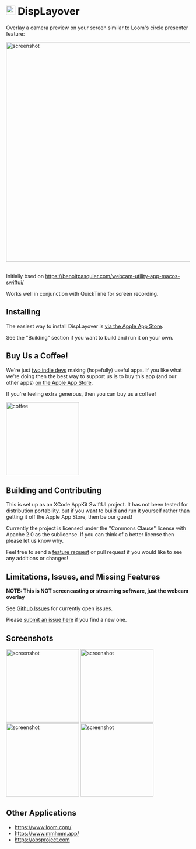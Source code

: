 # <img width="25" alt="logo" src="https://github.com/sordina/camoverlay/assets/92299/6b1faf42-6c51-4f57-9171-b1d0ba9f4774"> DispLayover 

Overlay a camera preview on your screen similar to Loom's circle presenter feature:

<img width="600" alt="screenshot" src="https://github.com/rensorapps/displayover/assets/92299/a3e648e8-4b3d-4aea-b7e6-eb548e29d314">

<br>
<br>

Initially bsed on https://benoitpasquier.com/webcam-utility-app-macos-swiftui/

Works well in conjunction with QuickTime for screen recording.

## Installing

The easiest way to install DispLayover is [via the Apple App Store](https://apps.apple.com/us/developer/rensor/id1690772447).

See the "Building" section if you want to build and run it on your own.

## Buy Us a Coffee!

We're just [two indie devs](https://rensor.app) making (hopefully) useful apps.
If you like what we're doing then the best way to support us is to
buy this app (and our other apps)
[on the Apple App Store](https://apps.apple.com/us/developer/rensor/id1690772447).

If you're feeling extra generous, then you can buy us a coffee!

[<img width="200" alt="coffee" src="https://cdn.buymeacoffee.com/buttons/v2/default-yellow.png">](https://www.buymeacoffee.com/rensorapps)

## Building and Contributing

This is set up as an XCode AppKit SwiftUI project. It has not been tested for
distribution portability, but if you want to build and run it yourself rather
than getting it off the Apple App Store, then be our guest!

Currently the project is licensed under the "Commons Clause" license with
Apache 2.0 as the sublicense. If you can think of a better license then please
let us know why.

Feel free to send a [feature request](https://github.com/rensorapps/displayover/issues/new)
or pull request if you would like to see any additions or changes!

## Limitations, Issues, and Missing Features

**NOTE: This is NOT screencasting or streaming software, just the webcam overlay**

See [Github Issues](https://github.com/rensorapps/displayover/issues) for currently open issues.

Please [submit an issue here](https://github.com/rensorapps/displayover/issues/new) if you find a new one.


## Screenshots

<img width="200" alt="screenshot" src="https://github.com/rensorapps/displayover/assets/92299/c8ba7d47-7470-44f6-a215-678306a95c46">
<img width="200" alt="screenshot" src="https://github.com/rensorapps/displayover/assets/92299/b479dcb8-58fa-4ccc-8250-9a290d6a97be">
<img width="200" alt="screenshot" src="https://github.com/rensorapps/displayover/assets/92299/67565eaf-d7e9-43ab-8418-c6d1245fe50d">
<img width="200" alt="screenshot" src="https://github.com/rensorapps/displayover/assets/92299/7853b65d-a075-4a99-a061-04fc887974b7">


## Other Applications

* https://www.loom.com/
* https://www.mmhmm.app/
* https://obsproject.com

